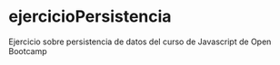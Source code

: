 # ejercicioPersistencia
 Ejercicio sobre persistencia de datos del curso de Javascript de Open Bootcamp
